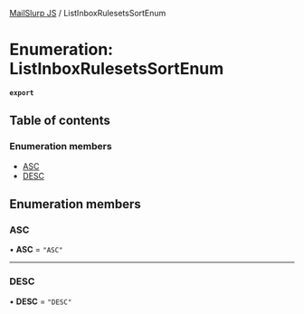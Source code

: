 [MailSlurp JS](../README.md) / ListInboxRulesetsSortEnum

# Enumeration: ListInboxRulesetsSortEnum

**`export`**

## Table of contents

### Enumeration members

- [ASC](ListInboxRulesetsSortEnum.md#asc)
- [DESC](ListInboxRulesetsSortEnum.md#desc)

## Enumeration members

### ASC

• **ASC** = `"ASC"`

___

### DESC

• **DESC** = `"DESC"`
